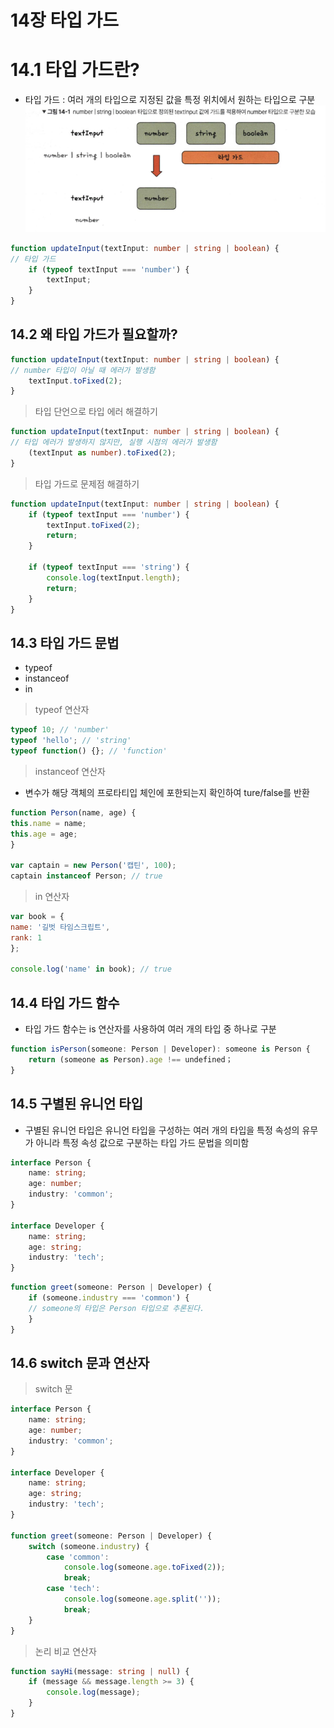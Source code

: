 # 14장 타입 가드

# 14.1 타입 가드란?
- 타입 가드 : 여러 개의 타입으로 지정된 값을 특정 위치에서 원하는 타입으로 구분
![alt text](image-5.png)
```typescript
function updateInput(textInput: number | string | boolean) {
// 타입 가드
    if (typeof textInput === 'number') {
        textInput;
    }
}
```

## 14.2 왜 타입 가드가 필요할까?
```typescript
function updateInput(textInput: number | string | boolean) {
// number 타입이 아닐 때 에러가 발생함
    textInput.toFixed(2);
}
```

> 타입 단언으로 타입 에러 해결하기
```typescript
function updateInput(textInput: number | string | boolean) {
// 타입 에러가 발생하지 않지만, 실행 시점의 에러가 발생함
    (textInput as number).toFixed(2);
}
```

> 타입 가드로 문제점 해결하기
```typescript
function updateInput(textInput: number | string | boolean) {
    if (typeof textInput === 'number') {
        textInput.toFixed(2);
        return;
    }

    if (typeof textInput === 'string') {
        console.log(textInput.length);
        return;
    }
}
```

## 14.3 타입 가드 문법
- typeof
- instanceof
- in

> typeof 연산자
```typescript
typeof 10; // 'number'
typeof 'hello'; // 'string'
typeof function() {}; // 'function'
```

> instanceof 연산자
- 변수가 해당 객체의 프로타티입 체인에 포한되는지 확인하여 ture/false를 반환
```javascript
function Person(name, age) {
this.name = name;
this.age = age;
}

var captain = new Person('캡틴', 100);
captain instanceof Person; // true
```

> in 연산자
```javascript
var book = {
name: '길벗 타임스크립트',
rank: 1
};

console.log('name' in book); // true
```

## 14.4 타입 가드 함수
- 타입 가드 함수는 is 연산자를 사용하여 여러 개의 타입 중 하나로 구분
```typescript
function isPerson(someone: Person | Developer): someone is Person {
    return (someone as Person).age !== undefined；
}
```

## 14.5 구별된 유니언 타입
- 구별된 유니언 타입은 유니언 타입을 구성하는 여러 개의 타입을 특정 속성의 유무가 아니라 특정 속성 값으로 구분하는 타입 가드 문법을 의미함
```typescript
interface Person {
    name: string;
    age: number;
    industry: 'common';
}

interface Developer {
    name: string;
    age: string;
    industry: 'tech';
}
```

```typescript
function greet(someone: Person | Developer) {
    if (someone.industry === 'common') {
    // someone의 타입은 Person 타입으로 추론된다.
    }
}
```

## 14.6 switch 문과 연산자
> switch 문
```typescript
interface Person {
    name: string;
    age: number;
    industry: 'common';
}

interface Developer {
    name: string;
    age: string;
    industry: 'tech';
}

function greet(someone: Person | Developer) {
    switch (someone.industry) {
        case 'common':
            console.log(someone.age.toFixed(2));
            break;
        case 'tech':
            console.log(someone.age.split(''));
            break;
    }
}
```
> 논리 비교 연산자
```typescript
function sayHi(message: string | null) {
    if (message && message.length >= 3) {
        console.log(message);
    }
}
```
